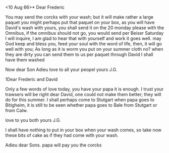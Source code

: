  <10 Aug 66>*
Dear Frederic

You may send the corcks with your wash; but it will make rather a large paquet you might perhaps put that paquet on your box, as you will have David's wash with yours, you shall send it on the 20 monday please with the Omnibus, if the omnibus should not go, you would send per Beiser Saturday I will inquire, I am glad to hear that with yourself and work it goes well. may God keep and bless you, feed your soul with the word of life, then, it will go well with you; As long as it is worm you put on your summer cloth no? when they are dirty you can send them to us per paquet through David I shall have them washed

Now dear Son Adieu love to all your peopel
 yours J.G.



1Dear Frederic and David

Only a few words of love today, you have your papa it is enough. I trust your trawsers will be right dear David, one could not make them better; they will do for this summer. I shall perhaps come to Stutgart when papa goes to Bitigheim, it is still to be seen whether papa goes to Bale from Stutgart or from Calw.

love to you both
 yours J.G.

I shall have nothing to put in your box when your wash comes, so take now these bits of cake as if they had come with your wash.

Adieu dear Sons. papa will pay you the corcks
